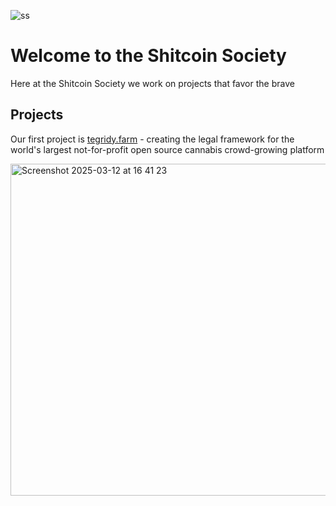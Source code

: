 ![ss](https://github.com/user-attachments/assets/f7c9919f-efd3-412f-a988-ed53d4e2b1b4)

# Welcome to the Shitcoin Society

Here at the Shitcoin Society we work on projects that favor the brave

## Projects

Our first project is [tegridy.farm](https://tegridy.farm) - creating the legal framework for the world's largest not-for-profit open source cannabis crowd-growing platform

<a href="https://x.com/shitcoinswap/status/1899744710098670071" target="_blank">
<img width="531" alt="Screenshot 2025-03-12 at 16 41 23" src="https://github.com/user-attachments/assets/139d2d53-0950-4ed7-b7b6-85611d461ea7" />
</a>
